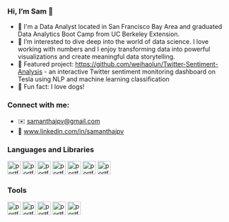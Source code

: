 ### Hi, I’m Sam 👋 

- 🧐 I'm a Data Analyst located in San Francisco Bay Area and graduated Data Analytics Boot Camp from UC Berkeley Extension.
- 🧠 I’m interested to dive deep into the world of data science. I love working with numbers and I enjoy transforming data into powerful visualizations and create meaningful data storytelling. 
- 👀 Featured project: https://github.com/weihaolun/Twitter-Sentiment-Analysis - an interactive Twitter sentiment monitoring dashboard on Tesla using NLP and machine learning classification
- 🐾 Fun fact: I love dogs! 

### Connect with me:
- ✉️ samanthajpv@gmail.com
- 🤝 www.linkedin.com/in/samanthajpv

### Languages and Libraries
<p float="left">
  <img width="30" alt="portfolio_view" src="https://user-images.githubusercontent.com/73251886/144700421-8890127a-11d4-40f1-83c3-ff0b4ec1b738.png">
  <img width="30" alt="portfolio_view" src="https://user-images.githubusercontent.com/73251886/144700813-7566ba65-464e-470d-b4f6-e8dbf30cb355.png">
  <img width="30" height="30" alt="portfolio_view" src="https://user-images.githubusercontent.com/73251886/144700864-3d054934-2efb-456e-9a64-d7e9b2aae870.png">
  <img width="30" alt="portfolio_view" src="https://user-images.githubusercontent.com/73251886/144700894-bf85781c-93e5-45e1-92ef-5abac4b1814c.png">
  <img width="30" alt="portfolio_view" src="https://user-images.githubusercontent.com/73251886/144700940-0db0a165-6960-4d55-9a63-6d592b2ae7a1.png">
  <img width="30" height="30" alt="portfolio_view" src="https://user-images.githubusercontent.com/73251886/144701249-96fdeb30-a38b-4059-b7e0-cd464b79b184.png">
  <img width="30" alt="portfolio_view" src="https://user-images.githubusercontent.com/73251886/144701043-97f57ecb-caff-45fc-a958-c8193fac59c2.png">
</p>

### Tools
<p float="left">
  <img width="30" alt="portfolio_view" src="https://user-images.githubusercontent.com/73251886/144701022-81f2b978-c4f1-49a6-b786-50fbaa5ca8f4.png">  
  <img width="30" alt="portfolio_view" src="https://user-images.githubusercontent.com/73251886/144701083-9bdff21a-ee56-400e-822e-c0b0687f7def.png">
  <img width="30" alt="portfolio_view" src="https://user-images.githubusercontent.com/73251886/144701275-8c37dcc0-db76-4edf-b0ab-a2f34de207b0.png">
  <img width="30" alt="portfolio_view" src="https://user-images.githubusercontent.com/73251886/144701293-c70c846a-b143-493e-a07b-6fe3dbb0f1a1.png">
  <img width="30" alt="portfolio_view" src="https://user-images.githubusercontent.com/73251886/144701307-2c001b8c-fc4a-41c4-bcf3-f5721df5a08f.png">
</p>



<!---
samanthajpv/samanthajpv is a ✨ special ✨ repository because its `README.md` (this file) appears on your GitHub profile.
You can click the Preview link to take a look at your changes.
--->
